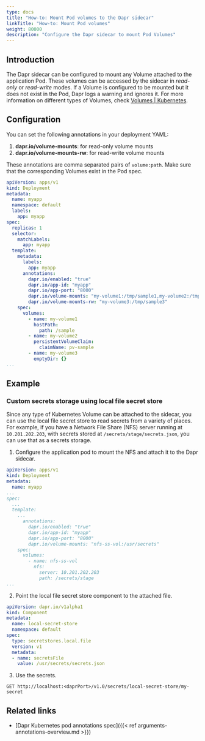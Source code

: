 ```yaml
---
type: docs
title: "How-to: Mount Pod volumes to the Dapr sidecar"
linkTitle: "How-to: Mount Pod volumes"
weight: 80000
description: "Configure the Dapr sidecar to mount Pod Volumes"
---
```


## Introduction

The Dapr sidecar can be configured to mount any Volume attached to the application Pod. These volumes can be accessed by the sidecar in _read-only_ or _read-write_ modes. If a Volume is configured to be mounted but it does not exist in the Pod, Dapr logs a warning and ignores it.
For more information on different types of Volumes, check [Volumes | Kubernetes](https://kubernetes.io/docs/concepts/storage/volumes/).

## Configuration

You can set the following annotations in your deployment YAML:
1. **dapr.io/volume-mounts**: for read-only volume mounts
1. **dapr.io/volume-mounts-rw**: for read-write volume mounts

These annotations are comma separated pairs of `volume:path`. Make sure that the corresponding Volumes exist in the Pod spec.

```yaml
apiVersion: apps/v1
kind: Deployment
metadata:
  name: myapp
  namespace: default
  labels:
    app: myapp
spec:
  replicas: 1
  selector:
    matchLabels:
      app: myapp
  template:
    metadata:
      labels:
        app: myapp
      annotations:
        dapr.io/enabled: "true"
        dapr.io/app-id: "myapp"
        dapr.io/app-port: "8000"
        dapr.io/volume-mounts: "my-volume1:/tmp/sample1,my-volume2:/tmp/sample2"
        dapr.io/volume-mounts-rw: "my-volume3:/tmp/sample3"
    spec:
      volumes:
        - name: my-volume1
          hostPath:
            path: /sample
        - name: my-volume2
          persistentVolumeClaim:
            claimName: pv-sample
        - name: my-volume3
          emptyDir: {}
...
```

## Example

### Custom secrets storage using local file secret store
Since any type of Kubernetes Volume can be attached to the sidecar, you can use the local file secret store to read secrets from a variety of places. For example, if you have a Network File Share (NFS) server running at `10.201.202.203`, with secrets stored at `/secrets/stage/secrets.json`, you can use that as a secrets storage.

1. Configure the application pod to mount the NFS and attach it to the Dapr sidecar.
```yaml
apiVersion: apps/v1
kind: Deployment
metadata:
  name: myapp
...
spec:
  ...
  template:
    ...
      annotations:
        dapr.io/enabled: "true"
        dapr.io/app-id: "myapp"
        dapr.io/app-port: "8000"
        dapr.io/volume-mounts: "nfs-ss-vol:/usr/secrets"
    spec:
      volumes:
        - name: nfs-ss-vol
          nfs:
            server: 10.201.202.203
            path: /secrets/stage
...
```
2. Point the local file secret store component to the attached file.
```yaml
apiVersion: dapr.io/v1alpha1
kind: Component
metadata:
  name: local-secret-store
  namespace: default
spec:
  type: secretstores.local.file
  version: v1
  metadata:
  - name: secretsFile
    value: /usr/secrets/secrets.json
```
3. Use the secrets.
```
GET http://localhost:<daprPort>/v1.0/secrets/local-secret-store/my-secret
```

## Related links
- [Dapr Kubernetes pod annotations spec]({{< ref arguments-annotations-overview.md >}})
